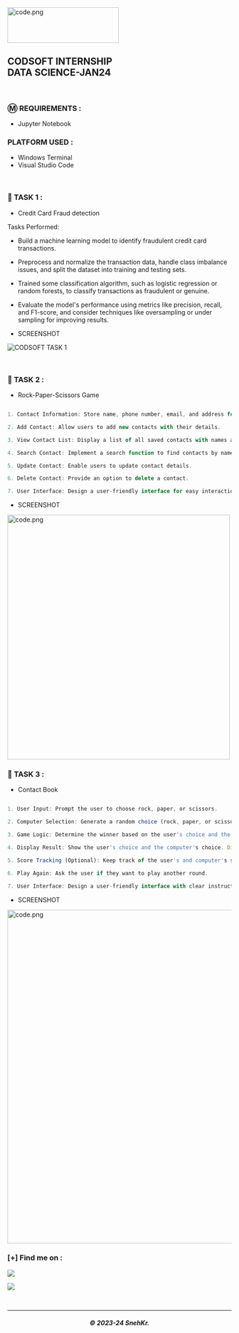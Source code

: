 <img src="https://drive.snehkr.workers.dev/0:/CodSoft/logo.png" width="250px" height="80px" alt="code.png">

<h2> CODSOFT INTERNSHIP</br>DATA SCIENCE-JAN24 </h2>

</br>

### Ⓜ️ REQUIREMENTS :

- Jupyter Notebook

### PLATFORM USED :

- Windows Terminal
- Visual Studio Code

</br>

### 📝 TASK 1 :

- Credit Card Fraud detection

Tasks Performed:

-  Build a machine learning model to identify fraudulent credit card
transactions.

- Preprocess and normalize the transaction data, handle class
imbalance issues, and split the dataset into training and testing sets.

- Trained some classification algorithm, such as logistic regression or random forests, to classify transactions as fraudulent or genuine.

- Evaluate the model's performance using metrics like precision, recall, and F1-score, and consider techniques like oversampling or under sampling for improving results.


- SCREENSHOT

![CODSOFT TASK 1](https://github.com/RitikKumar3/CODSOFT/assets/151728369/2133653a-844e-4c3c-afc8-4760cfcc01a4)

</br>


### 📝 TASK 2 :

- Rock-Paper-Scissors Game

```javascript

1. Contact Information: Store name, phone number, email, and address for each contact.

2. Add Contact: Allow users to add new contacts with their details.

3. View Contact List: Display a list of all saved contacts with names and phone numbers.

4. Search Contact: Implement a search function to find contacts by name or phone number.

5. Update Contact: Enable users to update contact details.

6. Delete Contact: Provide an option to delete a contact.

7. User Interface: Design a user-friendly interface for easy interaction.

```

- SCREENSHOT

<img src="https://drive.snehkr.workers.dev/0:/CodSoft/task-02.png" width="500px" height="550px" alt="code.png">

</br>

### 📝 TASK 3 :

- Contact Book

```javascript

1. User Input: Prompt the user to choose rock, paper, or scissors.

2. Computer Selection: Generate a random choice (rock, paper, or scissors) for the computer.

3. Game Logic: Determine the winner based on the user's choice and the computer's choice. Rock beats scissors, scissors beat paper, and paper beats rock.

4. Display Result: Show the user's choice and the computer's choice. Display the result, whether the user wins, loses, or it's a tie.

5. Score Tracking (Optional): Keep track of the user's and computer's scores for multiple rounds.

6. Play Again: Ask the user if they want to play another round.

7. User Interface: Design a user-friendly interface with clear instructions and feedback.

```

- SCREENSHOT

<img src="https://drive.snehkr.workers.dev/0:/CodSoft/task-03.png" width="550px" height="750px" alt="code.png">

</br>

### [+] Find me on :

<a href="https://telegram.me/SnehKr" target="_blank"><img src="https://img.shields.io/badge/Messenger-SnehKr-blue?style=for-the-badge&logo=messenger"></a>

<a href="mailto:Snehkr.official@gmail.com" target="_blank"><img src="https://img.shields.io/badge/Email-Snehkr.official@gmail.com-blue?style=for-the-badge&logo=gmail"></a>

</br>

---

<h5 align="center">© 2023-24 SnehKr.</h5>
